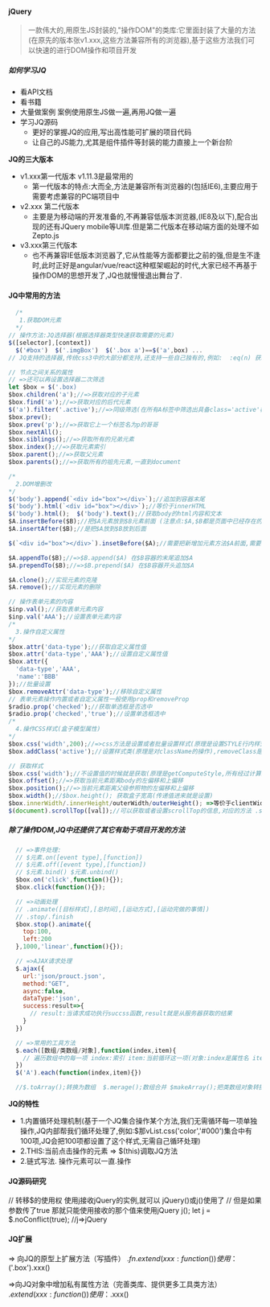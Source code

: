 #### jQuery
> 一款伟大的,用原生JS封装的,"操作DOM"的类库:它里面封装了大量的方法(在原先的版本张v1.xxx,这些方法兼容所有的浏览器),基于这些方法我们可以快速的进行DOM操作和项目开发

##### 如何学习JQ
- 看API文档
- 看书籍
- 大量做案例
  案例使用原生JS做一遍,再用JQ做一遍
- 学习JQ源码
  + 更好的掌握JQ的应用,写出高性能可扩展的项目代码
  + 让自己的JS能力,尤其是组件插件等封装的能力直接上一个新台阶 
  
**JQ的三大版本**
- v1.xxx第一代版本 v1.11.3是最常用的
  + 第一代版本的特点:大而全,方法是兼容所有浏览器的(包括IE6),主要应用于需要考虑兼容的PC端项目中
- v2.xxx 第二代版本
  + 主要是为移动端的开发准备的,不再兼容低版本浏览器,(IE8及以下),配合出现的还有JQuery mobile等UI库.但是第二代版本在移动端方面的处理不如 Zepto.js
- v3.xxx第三代版本
  + 也不再兼容IE低版本浏览器了,它从性能等方面都要比之前的强,但是生不逢时,此时正好是angular/vue/react这种框架崛起的时代,大家已经不再基于操作DOM的思想开发了,JQ也就慢慢退出舞台了.

#### JQ中常用的方法
```javascript
  /* 
   1.获取DOM元素
  */
// 操作方法:JQ选择器(根据选择器类型快速获取需要的元素)
$([selector],[context])
  $('#box')  $('.imgBox')  $('.box a')==$('a',box) ...
// JQ支持的选择器,传统css3中的大部分都支持,还支持一些自己独有的,例如:  :eq(n) 获取集合中索引为n的 :gt(n) 大于n这个索引的 :lt(n)小于n索引的

// 节点之间关系的属性
// =>还可以再设置选择器二次筛选
let $box = $('.box)
$box.children('a');//=>获取对应的子元素
$box.find('a');//=>获取对应的后代元素
$('a').filter('.active');//=>同级筛选(在所有A标签中筛选出具备class='active'样式类的A标签)
$box.prev();
$box.prev('p');//=>获取它上一个标签名为p的哥哥
$box.nextAll();
$box.siblings();//=>获取所有的兄弟元素
$box.index();//=>获取元素索引
$box.parent();//=>获取父元素
$box.parents();//=>获取所有的祖先元素,一直到document

/* 
  2.DOM增删改
*/
$('body').append(`<div id="box"></div>`);//追加到容器末尾
$('body').html(`<div id="box"></div>`);//等价于innerHTML
$('body').html();  $('body').text();//获取body的html内容和文本
$A.insertBefore($B);//把$A元素放到$B元素前面 (注意点:$A,$B都是页面中已经存在的元素)
$A.insertAfter($B);//是把$A放到$B放到后面

$(`<div id="box"></div>`).insetBefore($A);//需要把新增加元素方法$A前面,需要把字符串用$()抱起来,相当于创建了一个元素

$A.appendTo($B);//=>$B.append($A) 在$B容器的末尾追加$A
$A.prependTo($B);//=>$B.prepend($A) 在$B容器开头追加$A

$A.clone();//实现元素的克隆
$A.remove();//实现元素的删除

// 操作表单元素的内容
$inp.val();//获取表单元素内容
$inp.val('AAA');//设置表单元素内容
/* 
  3.操作自定义属性
*/
$box.attr('data-type');//获取自定义属性值
$box.attr('data-type','AAA');//设置自定义属性值
$box.attr({
  'data-type','AAA',
  'name':'BBB'
});//批量设置
$box.removeAttr('data-type');//移除自定义属性
// 表单元素操作内置或者自定义属性一般使用prop和removeProp
$radio.prop('checked');//获取单选框是否选中
$radio.prop('checked','true');//设置单选框选中
/* 
  4.操作CSS样式(盒子模型属性)
*/
$box.css('width',200);//=>css方法是设置或者批量设置样式(原理是设置STYLE行内样式) $box.css({width:200,height:200}),写的值不加单位,方法会帮我们自动设置上px单位
$box.addClass('active');//设置样式类(原理是对className的操作),removeClass是移除,hasClass验证是否有某个样式类,toggleClass之前有就是移除,没有就是新增

// 获取样式
$box.css('width');//不设置值的时候就是获取(原理是getComputeStyle,所有经过计算的样式都可以获取 )
$box.offset();//=>获取当前元素距离body的左偏移和上偏移
$box.position();//=>当前元素距离父级参照物的左偏移和上偏移
$box.width();//$box.height(); 获取盒子宽高(传递值进来就是设置)
$box.innerWidth/.innerHeight/outerWidth/outerHeight(); =>等价于clientWidth/clientHeight和offsetHeight/offsetWidth
$(document).scrollTop([val]);//可以获取或者设置scrollTop的信息,对应的方法 .scrollLeft
```
##### 除了操作DOM,JQ中还提供了其它有助于项目开发的方法
```javascript
  // =>事件处理:
  // $元素.on([event type],[function])
  // $元素.off([event type],[function])
  // $元素.bind() $元素.unbind()
  $box.on('click',function(){});
  $box.click(function(){});

  // =>动画处理
  // .animate([目标样式],[总时间],[运动方式],[运动完做的事情])
  // .stop/.finish
  $box.stop().animate({
    top:100,
    left:200
  },1000,'linear',function(){});

  // =>AJAX请求处理
  $.ajax({
    url:'json/prouct.json',
    method:"GET",
    async:false,
    dataType:'json',
    success:result=>{
      // result:当请求成功执行succss函数,result就是从服务器获取的结果
    }
  })

  // =>常用的工具方法
  $.each([数组/类数组/对象],function(index,item){
    // 遍历数组中的每一项 index:索引 item:当前循环这一项(对象:index是属性名 item属性值)
  })
  $('A').each(function(index,item){})

  //$.toArray();转换为数组  $.merage();数组合并 $makeArray();把类数组对象转换为数组 $uniqueSort();去重并排序 $.type()数据类型检测... 
```
**JQ的特性**
- 1.内置循环处理机制(基于一个JQ集合操作某个方法,我们无需循环每一项单独操作,JQ内部帮我们循环处理了,例如:$那vList.css('color','#000')集合中有100项,JQ会把100项都设置了这个样式,无需自己循环处理)
- 2.THIS:当前点击操作的元素 => $(this)调取JQ方法
- 2.链式写法. 操作元素可以一直.操作


#### JQ源码研究
// 转移$的使用权 使用j接收jQuery的实例,就可以 jQuery()或j()使用了
// 但是如果参数传了true 那就只能使用接收的那个值来使用jQuery j();
let j = $.noConflict(true);  //j=>jQuery


#### JQ扩展
  => 向JQ的原型上扩展方法（写插件）
  $.fn.extend({xxx:function(){}})
  使用：$('.box').xxx()
  
  =>向JQ对象中增加私有属性方法（完善类库、提供更多工具类方法）
  $.extend(xxx:function(){})
  使用：$.xxx()